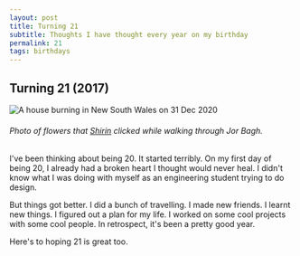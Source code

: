 ```yaml
---
layout: post
title: Turning 21
subtitle: Thoughts I have thought every year on my birthday
permalink: 21
tags: birthdays
---
```


## Turning 21 (2017)

![A house burning in New South Wales on 31 Dec 2020](https://gyanl.com/assets/flower-shop.jpeg)
###### Photo of flowers that [Shirin](https://www.instagram.com/lonefoxdancing/) clicked while walking through Jor Bagh.

I've been thinking about being 20. It started terribly. On my first day of being 20, I already had a broken heart I thought would never heal. I didn't know what I was doing with myself as an engineering student trying to do design.

But things got better. I did a bunch of travelling. I made new friends. I learnt new things. I figured out a plan for my life. I worked on some cool projects with some cool people. In retrospect, it's been a pretty good year.

Here's to hoping 21 is great too.

